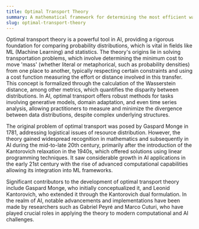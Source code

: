 ```yaml
---
title: Optimal Transport Theory  
summary: A mathematical framework for determining the most efficient way to move and transform distributions of mass or probability from one configuration to another.
slug: optimal-transport-theory
---  
```


Optimal transport theory is a powerful tool in AI, providing a rigorous foundation for comparing probability distributions, which is vital in fields like ML (Machine Learning) and statistics. The theory's origins lie in solving transportation problems, which involve determining the minimum cost to move 'mass' (whether literal or metaphorical, such as probability densities) from one place to another, typically respecting certain constraints and using a cost function measuring the effort or distance involved in this transfer. This concept is formalized through the calculation of the Wasserstein distance, among other metrics, which quantifies the disparity between distributions. In AI, optimal transport offers robust methods for tasks involving generative models, domain adaptation, and even time series analysis, allowing practitioners to measure and minimize the divergence between data distributions, despite complex underlying structures.  

The original problem of optimal transport was posed by Gaspard Monge in 1781, addressing logistical issues of resource distribution. However, the theory gained widespread recognition in mathematics and subsequently in AI during the mid-to-late 20th century, primarily after the introduction of the Kantorovich relaxation in the 1940s, which offered solutions using linear programming techniques. It saw considerable growth in AI applications in the early 21st century with the rise of advanced computational capabilities allowing its integration into ML frameworks.  

Significant contributors to the development of optimal transport theory include Gaspard Monge, who initially conceptualized it, and Leonid Kantorovich, who extended it through the Kantorovich dual formulation. In the realm of AI, notable advancements and implementations have been made by researchers such as Gabriel Peyré and Marco Cuturi, who have played crucial roles in applying the theory to modern computational and AI challenges.